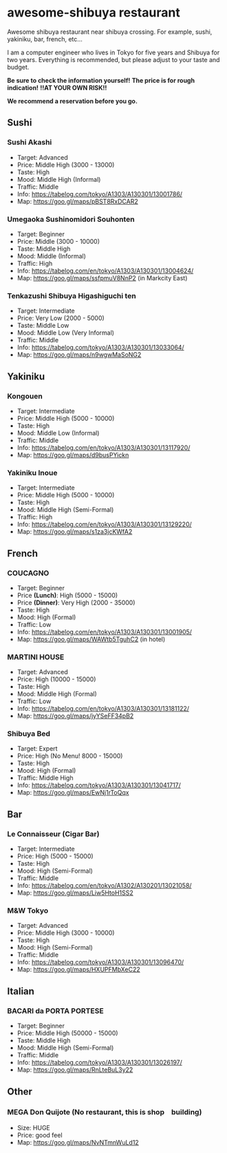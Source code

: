 # awesome-shibuya restaurant
Awesome shibuya restaurant near shibuya crossing. For example, sushi, yakiniku, bar, french, etc...

I am a computer engineer who lives in Tokyo for five years and Shibuya for two years.
Everything is recommended, but please adjust to your taste and budget.

**Be sure to check the information yourself!**
**The price is for rough indication!**
**!!AT YOUR OWN RISK!!**

**We recommend a reservation before you go.**

## Sushi
### Sushi Akashi
- Target: Advanced
- Price: Middle High (3000 - 13000)
- Taste: High
- Mood: Middle High (Informal)
- Traffic: Middle
- Info: https://tabelog.com/tokyo/A1303/A130301/13001786/
- Map: https://goo.gl/maps/pBST8RxDCAR2

### Umegaoka Sushinomidori Souhonten
- Target: Beginner
- Price: Middle (3000 - 10000)
- Taste: Middle High
- Mood: Middle (Informal)
- Traffic: High
- Info: https://tabelog.com/en/tokyo/A1303/A130301/13004624/
- Map: https://goo.gl/maps/ssfpmuV8NnP2 (in Markcity East)

### Tenkazushi Shibuya Higashiguchi ten
- Target: Intermediate
- Price: Very Low (2000 - 5000)
- Taste: Middle Low
- Mood: Middle Low (Very Informal)
- Traffic: Middle
- Info: https://tabelog.com/tokyo/A1303/A130301/13033064/
- Map: https://goo.gl/maps/n9wgwMaSoNG2

## Yakiniku
### Kongouen
- Target: Intermediate
- Price: Middle High (5000 - 10000)
- Taste: High
- Mood: Middle Low (Informal)
- Traffic: Middle
- Info: https://tabelog.com/en/tokyo/A1303/A130301/13117920/
- Map: https://goo.gl/maps/d9busPYickn

### Yakiniku Inoue
- Target: Intermediate
- Price: Middle High (5000 - 10000)
- Taste: High
- Mood: Middle High (Semi-Formal)
- Traffic: High
- Info: https://tabelog.com/en/tokyo/A1303/A130301/13129220/
- Map: https://goo.gl/maps/s1za3jcKWfA2

## French
### COUCAGNO
- Target: Beginner
- Price **(Lunch)**: High (5000 - 15000)
- Price **(Dinner)**: Very High (2000 - 35000)
- Taste: High
- Mood: High (Formal)
- Traffic: Low
- Info: https://tabelog.com/en/tokyo/A1303/A130301/13001905/
- Map: https://goo.gl/maps/WAWtb5TguhC2 (in hotel)

### MARTINI HOUSE
- Target: Advanced
- Price: High (10000 - 15000)
- Taste: High
- Mood: Middle High (Formal)
- Traffic: Low
- Info: https://tabelog.com/en/tokyo/A1303/A130301/13181122/
- Map: https://goo.gl/maps/jyYSeFF34pB2

### Shibuya Bed
- Target: Expert
- Price: High (No Menu! 8000 - 15000)
- Taste: High
- Mood: High (Formal)
- Traffic: Middle High
- Info: https://tabelog.com/tokyo/A1303/A130301/13041717/
- Map: https://goo.gl/maps/EwNj1rToQqx

## Bar
### Le Connaisseur (Cigar Bar)
- Target: Intermediate
- Price: High (5000 - 15000)
- Taste: High
- Mood: High (Semi-Formal)
- Traffic: Middle
- Info: https://tabelog.com/en/tokyo/A1302/A130201/13021058/
- Map: https://goo.gl/maps/Liw5HtoH1SS2

### M&W Tokyo
- Target: Advanced
- Price: Middle High (3000 - 10000)
- Taste: High
- Mood: High (Semi-Formal)
- Traffic: Middle
- Info: https://tabelog.com/tokyo/A1303/A130301/13096470/
- Map: https://goo.gl/maps/HXUPFMbXeC22

## Italian
### BACARI da PORTA PORTESE
- Target: Beginner
- Price: Middle High (50000 - 15000)
- Taste: Middle High
- Mood: Middle High (Semi-Formal)
- Traffic: Middle
- Info: https://tabelog.com/tokyo/A1303/A130301/13026197/
- Map: https://goo.gl/maps/RnLteBuL3y22

## Other
### MEGA Don Quijote (No restaurant, this is shop　building)
- Size: HUGE
- Price: good feel
- Map: https://goo.gl/maps/NvNTmnWuLd12
